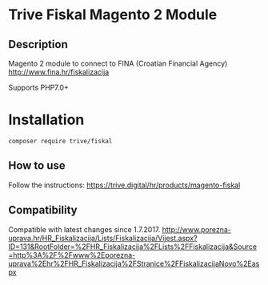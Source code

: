 # Trive Fiskal Magento 2 Module

## Description
Magento 2 module to connect to FINA (Croatian Financial Agency) http://www.fina.hr/fiskalizacija

Supports PHP7.0+

# Installation
```
composer require trive/fiskal
```

## How to use
Follow the instructions: https://trive.digital/hr/products/magento-fiskal

## Compatibility
Compatible with latest changes since 1.7.2017.
http://www.porezna-uprava.hr/HR_Fiskalizacija/Lists/Fiskalizacija/Vijest.aspx?ID=131&RootFolder=%2FHR_Fiskalizacija%2FLists%2FFiskalizacija&Source=http%3A%2F%2Fwww%2Eporezna-uprava%2Ehr%2FHR_Fiskalizacija%2FStranice%2FFiskalizacijaNovo%2Easpx